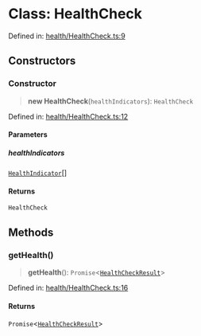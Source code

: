 # Class: HealthCheck

Defined in: [health/HealthCheck.ts:9](https://github.com/actuatorjs/actuatorjs/blob/8b7e2319af7ba0265c8e0f4f52bb60d39b682c66/src/health/HealthCheck.ts#L9)

## Constructors

### Constructor

> **new HealthCheck**(`healthIndicators`): `HealthCheck`

Defined in: [health/HealthCheck.ts:12](https://github.com/actuatorjs/actuatorjs/blob/8b7e2319af7ba0265c8e0f4f52bb60d39b682c66/src/health/HealthCheck.ts#L12)

#### Parameters

##### healthIndicators

[`HealthIndicator`](../interfaces/HealthIndicator.md)[]

#### Returns

`HealthCheck`

## Methods

### getHealth()

> **getHealth**(): `Promise`\<[`HealthCheckResult`](../interfaces/HealthCheckResult.md)\>

Defined in: [health/HealthCheck.ts:16](https://github.com/actuatorjs/actuatorjs/blob/8b7e2319af7ba0265c8e0f4f52bb60d39b682c66/src/health/HealthCheck.ts#L16)

#### Returns

`Promise`\<[`HealthCheckResult`](../interfaces/HealthCheckResult.md)\>
